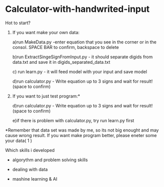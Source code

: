 # Calculator-with-handwrited-input

Hot to start?
1. If you want make your own data:

    a)run MakeData.py
        -enter equation that you see in the corner or in the consol. SPACE BAR to confirm, backspace to delete
        
    b)run ExtractSingeSignFromInput.py
        - it should separate digids from data.txt and save it in digids_separated_data.txt
        
    c) run learn.py
        - it will feed model with your input and save model
        
    d)run calculator.py
        - Write equation up to 3 signs and wait for result! (space to confirm)
        
2. If you want to just test program:*

     d)run calculator.py
        - Write equation up to 3 signs and wait for result! (space to confirm)
        
    e)if there is problem with calculator.py, try run learn.py first
    
*Remember that data set was made by me, so its not big enought and may cause wrong result.
 If you want make program better, please eneter some your data( 1 ) 

Which skills i developed

  - algorythm and problem solving skills 
  
  - dealing with data
  
  - mashine learning & AI 
